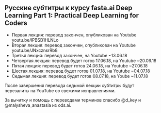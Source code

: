 ## Русские субтитры к курсу fasta.ai Deep Learning Part 1: Practical Deep Learning for Coders ##

  * Первая лекция: перевод закончен, опубликован на Youtube youtu.be/IPBSB1HLNLo
  * Вторая лекция: перевод закончен, опубликован на Youtube youtu.be/JNxcznsrRb8
  * Третья лекция: перевод закончен, на Youtube ~13.06.18
  * Четвертая лекция: перевод будет готов 17.06.18, на Youtube ~20.06.18
  * Пятая лекция: перевод будет готов 24.06.18, на Youtube ~27.06.18
  * Шестая лекция: перевод будет готов 01.07.18, на Youtube ~04.07.18
  * Седьмая лекция: перевод будет готов 08.07.18, на Yoube ~11.07.18


После завершения перевода седьмой лекции субтитры будут перезалиты на YouTube со свежими исправлениями.


За вычитку и помощь с переводами терминов спасибо @d_key и @malysheva_anastasia из ods.ai.